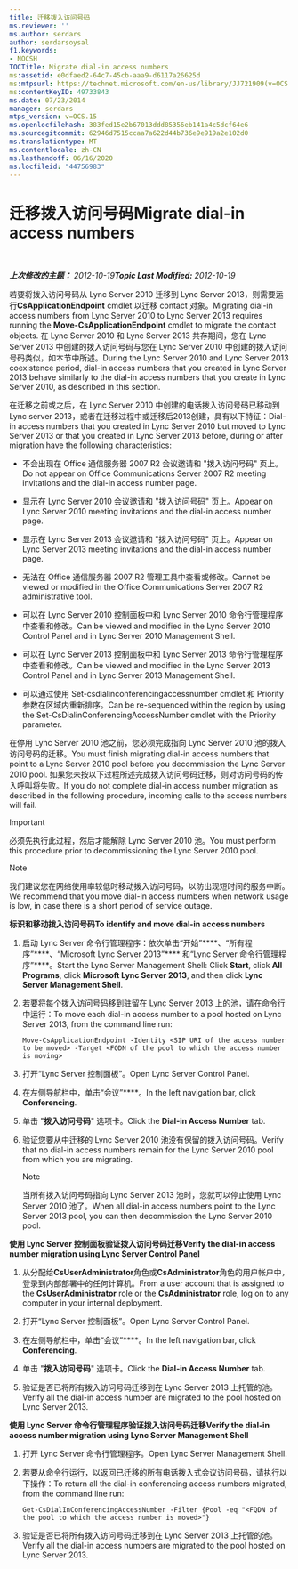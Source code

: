 ```yaml
---
title: 迁移拨入访问号码
ms.reviewer: ''
ms.author: serdars
author: serdarsoysal
f1.keywords:
- NOCSH
TOCTitle: Migrate dial-in access numbers
ms:assetid: e0dfaed2-64c7-45cb-aaa9-d6117a26625d
ms:mtpsurl: https://technet.microsoft.com/en-us/library/JJ721909(v=OCS.15)
ms:contentKeyID: 49733843
ms.date: 07/23/2014
manager: serdars
mtps_version: v=OCS.15
ms.openlocfilehash: 383fed15e2b67013ddd85356eb141a4c5dcf64e6
ms.sourcegitcommit: 62946d7515ccaa7a622d44b736e9e919a2e102d0
ms.translationtype: MT
ms.contentlocale: zh-CN
ms.lasthandoff: 06/16/2020
ms.locfileid: "44756983"
---
```

<div data-xmlns="http://www.w3.org/1999/xhtml">

<div class="topic" data-xmlns="http://www.w3.org/1999/xhtml" data-msxsl="urn:schemas-microsoft-com:xslt" data-cs="https://msdn.microsoft.com/">

<div data-asp="https://msdn2.microsoft.com/asp">

# <a name="migrate-dial-in-access-numbers"></a><span data-ttu-id="6bfc7-102">迁移拨入访问号码</span><span class="sxs-lookup"><span data-stu-id="6bfc7-102">Migrate dial-in access numbers</span></span>

</div>

<div id="mainSection">

<div id="mainBody">

<span> </span>

<span data-ttu-id="6bfc7-103">_**上次修改的主题：** 2012-10-19_</span><span class="sxs-lookup"><span data-stu-id="6bfc7-103">_**Topic Last Modified:** 2012-10-19_</span></span>

<span data-ttu-id="6bfc7-104">若要将拨入访问号码从 Lync Server 2010 迁移到 Lync Server 2013，则需要运行**CsApplicationEndpoint** cmdlet 以迁移 contact 对象。</span><span class="sxs-lookup"><span data-stu-id="6bfc7-104">Migrating dial-in access numbers from Lync Server 2010 to Lync Server 2013 requires running the **Move-CsApplicationEndpoint** cmdlet to migrate the contact objects.</span></span> <span data-ttu-id="6bfc7-105">在 Lync Server 2010 和 Lync Server 2013 共存期间，您在 Lync Server 2013 中创建的拨入访问号码与您在 Lync Server 2010 中创建的拨入访问号码类似，如本节中所述。</span><span class="sxs-lookup"><span data-stu-id="6bfc7-105">During the Lync Server 2010 and Lync Server 2013 coexistence period, dial-in access numbers that you created in Lync Server 2013 behave similarly to the dial-in access numbers that you create in Lync Server 2010, as described in this section.</span></span>

<span data-ttu-id="6bfc7-106">在迁移之前或之后，在 Lync Server 2010 中创建的电话拨入访问号码已移动到 Lync server 2013，或者在迁移过程中或迁移后2013创建，具有以下特征：</span><span class="sxs-lookup"><span data-stu-id="6bfc7-106">Dial-in access numbers that you created in Lync Server 2010 but moved to Lync Server 2013 or that you created in Lync Server 2013 before, during or after migration have the following characteristics:</span></span>

  - <span data-ttu-id="6bfc7-107">不会出现在 Office 通信服务器 2007 R2 会议邀请和 "拨入访问号码" 页上。</span><span class="sxs-lookup"><span data-stu-id="6bfc7-107">Do not appear on Office Communications Server 2007 R2 meeting invitations and the dial-in access number page.</span></span>

  - <span data-ttu-id="6bfc7-108">显示在 Lync Server 2010 会议邀请和 "拨入访问号码" 页上。</span><span class="sxs-lookup"><span data-stu-id="6bfc7-108">Appear on Lync Server 2010 meeting invitations and the dial-in access number page.</span></span>

  - <span data-ttu-id="6bfc7-109">显示在 Lync Server 2013 会议邀请和 "拨入访问号码" 页上。</span><span class="sxs-lookup"><span data-stu-id="6bfc7-109">Appear on Lync Server 2013 meeting invitations and the dial-in access number page.</span></span>

  - <span data-ttu-id="6bfc7-110">无法在 Office 通信服务器 2007 R2 管理工具中查看或修改。</span><span class="sxs-lookup"><span data-stu-id="6bfc7-110">Cannot be viewed or modified in the Office Communications Server 2007 R2 administrative tool.</span></span>

  - <span data-ttu-id="6bfc7-111">可以在 Lync Server 2010 控制面板中和 Lync Server 2010 命令行管理程序中查看和修改。</span><span class="sxs-lookup"><span data-stu-id="6bfc7-111">Can be viewed and modified in the Lync Server 2010 Control Panel and in Lync Server 2010 Management Shell.</span></span>

  - <span data-ttu-id="6bfc7-112">可以在 Lync Server 2013 控制面板中和 Lync Server 2013 命令行管理程序中查看和修改。</span><span class="sxs-lookup"><span data-stu-id="6bfc7-112">Can be viewed and modified in the Lync Server 2013 Control Panel and in Lync Server 2013 Management Shell.</span></span>

  - <span data-ttu-id="6bfc7-113">可以通过使用 Set-csdialinconferencingaccessnumber cmdlet 和 Priority 参数在区域内重新排序。</span><span class="sxs-lookup"><span data-stu-id="6bfc7-113">Can be re-sequenced within the region by using the Set-CsDialinConferencingAccessNumber cmdlet with the Priority parameter.</span></span>

<span data-ttu-id="6bfc7-114">在停用 Lync Server 2010 池之前，您必须完成指向 Lync Server 2010 池的拨入访问号码的迁移。</span><span class="sxs-lookup"><span data-stu-id="6bfc7-114">You must finish migrating dial-in access numbers that point to a Lync Server 2010 pool before you decommission the Lync Server 2010 pool.</span></span> <span data-ttu-id="6bfc7-115">如果您未按以下过程所述完成拨入访问号码迁移，则对访问号码的传入呼叫将失败。</span><span class="sxs-lookup"><span data-stu-id="6bfc7-115">If you do not complete dial-in access number migration as described in the following procedure, incoming calls to the access numbers will fail.</span></span>

<div>


> [!IMPORTANT]  
> <span data-ttu-id="6bfc7-116">必须先执行此过程，然后才能解除 Lync Server 2010 池。</span><span class="sxs-lookup"><span data-stu-id="6bfc7-116">You must perform this procedure prior to decommissioning the Lync Server 2010 pool.</span></span>



</div>

<div>


> [!NOTE]  
> <span data-ttu-id="6bfc7-117">我们建议您在网络使用率较低时移动拨入访问号码，以防出现短时间的服务中断。</span><span class="sxs-lookup"><span data-stu-id="6bfc7-117">We recommend that you move dial-in access numbers when network usage is low, in case there is a short period of service outage.</span></span>



</div>

<span data-ttu-id="6bfc7-118">**标识和移动拨入访问号码**</span><span class="sxs-lookup"><span data-stu-id="6bfc7-118">**To identify and move dial-in access numbers**</span></span>

1.  <span data-ttu-id="6bfc7-119">启动 Lync Server 命令行管理程序：依次单击“开始”\*\*\*\*、“所有程序”\*\*\*\*、“Microsoft Lync Server 2013”\*\*\*\* 和“Lync Server 命令行管理程序”\*\*\*\*。</span><span class="sxs-lookup"><span data-stu-id="6bfc7-119">Start the Lync Server Management Shell: Click **Start**, click **All Programs**, click **Microsoft Lync Server 2013**, and then click **Lync Server Management Shell**.</span></span>

2.  <span data-ttu-id="6bfc7-120">若要将每个拨入访问号码移到驻留在 Lync Server 2013 上的池，请在命令行中运行：</span><span class="sxs-lookup"><span data-stu-id="6bfc7-120">To move each dial-in access number to a pool hosted on Lync Server 2013, from the command line run:</span></span>
    
        Move-CsApplicationEndpoint -Identity <SIP URI of the access number to be moved> -Target <FQDN of the pool to which the access number is moving>

3.  <span data-ttu-id="6bfc7-121">打开“Lync Server 控制面板”。</span><span class="sxs-lookup"><span data-stu-id="6bfc7-121">Open Lync Server Control Panel.</span></span>

4.  <span data-ttu-id="6bfc7-122">在左侧导航栏中，单击“会议”\*\*\*\*。</span><span class="sxs-lookup"><span data-stu-id="6bfc7-122">In the left navigation bar, click **Conferencing**.</span></span>

5.  <span data-ttu-id="6bfc7-123">单击 "**拨入访问号码**" 选项卡。</span><span class="sxs-lookup"><span data-stu-id="6bfc7-123">Click the **Dial-in Access Number** tab.</span></span>

6.  <span data-ttu-id="6bfc7-124">验证您要从中迁移的 Lync Server 2010 池没有保留的拨入访问号码。</span><span class="sxs-lookup"><span data-stu-id="6bfc7-124">Verify that no dial-in access numbers remain for the Lync Server 2010 pool from which you are migrating.</span></span>
    
    <div>
    

    > [!NOTE]  
    > <span data-ttu-id="6bfc7-125">当所有拨入访问号码指向 Lync Server 2013 池时，您就可以停止使用 Lync Server 2010 池了。</span><span class="sxs-lookup"><span data-stu-id="6bfc7-125">When all dial-in access numbers point to the Lync Server 2013 pool, you can then decommission the Lync Server 2010 pool.</span></span>

    
    </div>

<span data-ttu-id="6bfc7-126">**使用 Lync Server 控制面板验证拨入访问号码迁移**</span><span class="sxs-lookup"><span data-stu-id="6bfc7-126">**Verify the dial-in access number migration using Lync Server Control Panel**</span></span>

1.  <span data-ttu-id="6bfc7-127">从分配给**CsUserAdministrator**角色或**CsAdministrator**角色的用户帐户中，登录到内部部署中的任何计算机。</span><span class="sxs-lookup"><span data-stu-id="6bfc7-127">From a user account that is assigned to the **CsUserAdministrator** role or the **CsAdministrator** role, log on to any computer in your internal deployment.</span></span>

2.  <span data-ttu-id="6bfc7-128">打开“Lync Server 控制面板”。</span><span class="sxs-lookup"><span data-stu-id="6bfc7-128">Open Lync Server Control Panel.</span></span>

3.  <span data-ttu-id="6bfc7-129">在左侧导航栏中，单击“会议”\*\*\*\*。</span><span class="sxs-lookup"><span data-stu-id="6bfc7-129">In the left navigation bar, click **Conferencing**.</span></span>

4.  <span data-ttu-id="6bfc7-130">单击 "**拨入访问号码**" 选项卡。</span><span class="sxs-lookup"><span data-stu-id="6bfc7-130">Click the **Dial-in Access Number** tab.</span></span>

5.  <span data-ttu-id="6bfc7-131">验证是否已将所有拨入访问号码迁移到在 Lync Server 2013 上托管的池。</span><span class="sxs-lookup"><span data-stu-id="6bfc7-131">Verify all the dial-in access number are migrated to the pool hosted on Lync Server 2013.</span></span>

<span data-ttu-id="6bfc7-132">**使用 Lync Server 命令行管理程序验证拨入访问号码迁移**</span><span class="sxs-lookup"><span data-stu-id="6bfc7-132">**Verify the dial-in access number migration using Lync Server Management Shell**</span></span>

1.  <span data-ttu-id="6bfc7-133">打开 Lync Server 命令行管理程序。</span><span class="sxs-lookup"><span data-stu-id="6bfc7-133">Open Lync Server Management Shell.</span></span>

2.  <span data-ttu-id="6bfc7-134">若要从命令行运行，以返回已迁移的所有电话拨入式会议访问号码，请执行以下操作：</span><span class="sxs-lookup"><span data-stu-id="6bfc7-134">To return all the dial-in conferencing access numbers migrated, from the command line run:</span></span>
    
        Get-CsDialInConferencingAccessNumber -Filter {Pool -eq "<FQDN of the pool to which the access number is moved>"}

3.  <span data-ttu-id="6bfc7-135">验证是否已将所有拨入访问号码迁移到在 Lync Server 2013 上托管的池。</span><span class="sxs-lookup"><span data-stu-id="6bfc7-135">Verify all the dial-in access numbers are migrated to the pool hosted on Lync Server 2013.</span></span>

</div>

<span> </span>

</div>

</div>

</div>

